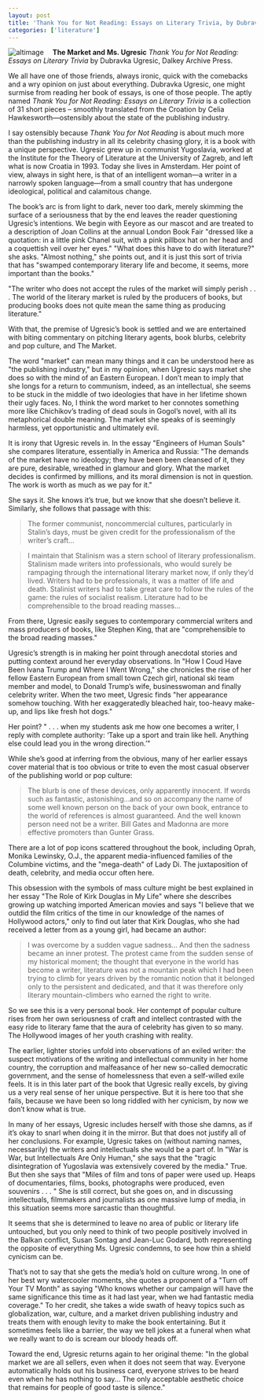 ```yaml
---
layout: post
title: 'Thank You for Not Reading: Essays on Literary Trivia, by Dubravka Ugresic'
categories: ['literature']
---
```

<p><img src="http://sonnetmedia.net/images/uploads/ugresic.jpeg" style="float:left;margin-right:18px" alt="altimage" /> <strong>The Market and Ms. Ugresic</strong> <em>Thank You for Not Reading: Essays on Literary Trivia</em> by Dubravka Ugresic, Dalkey Archive Press.</p>
<p>We all have one of those friends, always ironic, quick with the comebacks and a wry opinion on just about everything. Dubravka Ugresic, one might surmise from reading her book of essays, is one of those people. The aptly named <em>Thank You for Not Reading: Essays on Literary Trivia</em> is a collection of 31 short pieces &#8211; smoothly translated from the Croation by Celia Hawkesworth&#8212;ostensibly about the state of the publishing industry.</p>
<p>I say ostensibly because <em>Thank You for Not Reading</em> is about much more than the publishing industry in all its celebrity chasing glory, it is a book with a unique perspective. Ugresic grew up in communist Yugoslavia, worked at the Institute for the Theory of Literature at the University of Zagreb, and left what is now Croatia in 1993. Today she lives in Amsterdam. Her point of view, always in sight here, is that of an intelligent woman&#8212;a writer in a narrowly spoken language&#8212;from a small country that has undergone ideological, political and calamitous change. </p>
<p>The book&#8217;s arc is from light to dark, never too dark, merely skimming the surface of a seriousness that by the end leaves the reader questioning Ugresic&#8217;s intentions. We begin with Eeyore as our mascot and are treated to a description of Joan Collins at the annual London Book Fair &quot;dressed like a quotation: in a little pink Chanel suit, with a pink pillbox hat on her head and a coquettish veil over her eyes.&quot; &quot;What does this have to do with literature?&quot; she asks. &quot;Almost nothing,&quot; she points out, and it is just this sort of trivia that has &quot;swamped contemporary literary life and become, it seems, more important than the books.&quot;</p>
<p>&quot;The writer who does not accept the rules of the market will simply perish . . . The world of the literary market is ruled by the producers of books, but producing books does not quite mean the same thing as producing literature.&quot;</p>
<p>With that, the premise of Ugresic&#8217;s book is settled and we are entertained with biting commentary on pitching literary agents, book blurbs, celebrity and pop culture, and The Market.</p>
<p>The word &quot;market&quot; can mean many things and it can be understood here as &quot;the publishing industry,&quot; but in my opinion, when Ugresic says market she does so with the mind of an Eastern European. I don&#8217;t mean to imply that she longs for a return to communism, indeed, as an intellectual, she seems to be stuck in the middle of two ideologies that have in her lifetime shown their ugly faces. No, I think the word market to her connotes something more like Chichikov&#8217;s trading of dead souls in Gogol&#8217;s novel, with all its metaphorical double meaning. The market she speaks of is seemingly harmless, yet opportunistic and ultimately evil. </p>
<p>It is irony that Ugresic revels in. In the essay &quot;Engineers of Human Souls&quot; she compares literature, essentially in America and Russia: &quot;The demands of the market have no ideology; they have been been cleansed of it, they are pure, desirable, wreathed in glamour and glory. What the market decides is confirmed by millions, and its moral dimension is not in question. The work is worth as much as we pay for it.&quot;</p>
<p>She says it. She knows it&#8217;s true, but we know that she doesn&#8217;t believe it. Similarly, she follows that passage with this:</p>
<blockquote>
<p>The former communist, noncommercial cultures, particularly in Stalin&#8217;s days, must be given credit for the professionalism of the writer&#8217;s craft&#8230;</p>
</blockquote>
<blockquote>
<p>I maintain that Stalinism was a stern school of literary professionalism. Stalinism made writers into professionals, who would surely be rampaging through the international literary market now, if only they&#8217;d lived. Writers had to be professionals, it was a matter of life and death. Stalinist writers had to take great care to follow the rules of the game: the rules of socialist realism. Literature had to be comprehensible to the broad reading masses&#8230;</p>
</blockquote>
<p>From there, Ugresic easily segues to contemporary commercial writers and mass producers of books, like Stephen King, that are &quot;comprehensible to the broad reading masses.&quot;</p>
<p>Ugresic&#8217;s strength is in making her point through anecdotal stories and putting context around her everyday observations. In &quot;How I Coud Have Been Ivana Trump and Where I Went Wrong,&quot; she chronicles the rise of her fellow Eastern European from small town Czech girl, national ski team member and model, to Donald Trump&#8217;s wife, businesswoman and finally celebrity writer. When the two meet, Ugresic finds &quot;her appearance somehow touching. With her exaggeratedly bleached hair, too-heavy make-up, and lips like fresh hot dogs.&quot;</p>
<p>Her point? &quot; . . . when my students ask me how one becomes a writer, I reply with complete authority: &#8216;Take up a sport and train like hell. Anything else could lead you in the wrong direction.&#8217;&quot;</p>
<p>While she&#8217;s good at inferring from the obvious, many of her earlier essays cover material that is too obvious or trite to even the most casual observer of the publishing world or pop culture:</p>
<blockquote>
<p>The blurb is one of these devices, only apparently innocent. If words such as fantastic, astonishing&#8230;and so on accompany the name of some well known person on the back of your own book, entrance to the world of references is almost guaranteed. And the well known person need not be a writer. Bill Gates and Madonna are more effective promoters than Gunter Grass. </p>
</blockquote>
<p>There are a lot of pop icons scattered throughout the book, including Oprah, Monika Lewinsky, O.J., the apparent media-influenced families of the Columbine victims, and the &quot;mega-death&quot; of Lady Di. The juxtaposition of death, celebrity, and media occur often here.</p>
<p>This obsession with the symbols of mass culture might be best explained in her essay &quot;The Role of Kirk Douglas in My Life&quot; where she describes growing up watching imported American movies and says &quot;I believe that we outdid the film critics of the time in our knowledge of the names of Hollywood actors,&quot; only to find out later that Kirk Douglas, who she had received a letter from as a young girl, had became an author:</p>
<blockquote>
<p>I was overcome by a sudden vague sadness&#8230; And then the sadness became an inner protest. The protest came from the sudden sense of my historical moment; the thought that everyone in the world has become a writer, literature was not a mountain peak which I had been trying to climb for years driven by the romantic notion that it belonged only to the persistent and dedicated, and that it was therefore only literary mountain-climbers who earned the right to write.</p>
</blockquote>
<p>So we see this is a very personal book. Her contempt of popular culture rises from her own seriousness of craft and intellect contrasted with the easy ride to literary fame that the aura of celebrity has given to so many. The Hollywood images of her youth crashing with reality.</p>
<p>The earlier, lighter stories unfold into observations of an exiled writer: the suspect motivations of the writing and intellectual community in her home country, the corruption and malfeasance of her new so-called democratic government, and the sense of homelessness that even a self-willed exile feels. It is in this later part of the book that Ugresic really excels, by giving us a very real sense of her unique perspective. But it is here too that she fails, because we have been so long riddled with her cynicism, by now we don&#8217;t know what is true.</p>
<p>In many of her essays, Ugresic includes herself with those she damns, as if it&#8217;s okay to snarl when doing it in the mirror. But that does not justify all of her conclusions. For example, Ugresic takes on (without naming names, necessarily) the writers and intellectuals she would be a part of. In &quot;War is War, but Intellectuals Are Only Human,&quot; she says that the &quot;tragic disintegration of Yugoslavia was extensively covered by the media.&quot; True. But then she says that &quot;Miles of film and tons of paper were used up. Heaps of documentaries, films, books, photographs were produced, even souvenirs . . . &quot; She is still correct, but she goes on, and in discussing intellectuals, filmmakers and journalists as one massive lump of media, in this situation seems more sarcastic than thoughtful.</p>
<p>It seems that she is determined to leave no area of public or literary life untouched, but you only need to think of two people positively involved in the Balkan conflict, Susan Sontag and Jean-Luc Godard, both representing the opposite of everything Ms. Ugresic condemns, to see how thin a shield cynicism can be.</p>
<p>That&#8217;s not to say that she gets the media&#8217;s hold on culture wrong. In one of her best wry watercooler moments, she quotes a proponent of a &quot;Turn off Your TV Month&quot; as saying &quot;Who knows whether our campaign will have the same significance this time as it had last year, when we had fantastic media coverage.&quot; To her credit, she takes a wide swath of heavy topics such as globalization, war, culture, and a market driven publishing industry and treats them with enough levity to make the book entertaining. But it sometimes feels like a barrier, the way we tell jokes at a funeral when what we really want to do is scream our bloody heads off.</p>
<p>Toward the end, Ugresic returns again to her original theme: &quot;In the global market we are all sellers, even when it does not seem that way. Everyone automatically holds out his business card, everyone strives to be heard even when he has nothing to say&#8230; The only acceptable aesthetic choice that remains for people of good taste is silence.&quot;</p>

